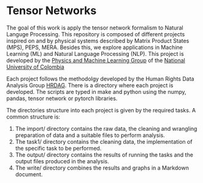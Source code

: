 # Tensor Networks
The goal of this work is apply the tensor network formalism to Natural Languge Processing. This repository is composed of 
different projects inspired on and by physical systems described by 
Matrix Product States (MPS), PEPS, MERA. Besides this, we explore applications in Machine Learning (ML) and 
Natural Language Processing (NLP). This project is developed by 
the [Physics and Machine Learning Group](https://sites.google.com/s/185Lxg3icUi3qxMaMur9WNckY_kCIHfgs/p/1VgB8YLjVhMoYLXh7L1kDSS4GV7Fe6kdj/edit) 
of the [National University of Colombia](http://unal.edu.co/)

Each project follows the methodolgy developed by the Human Rights Data Analysis Group [HRDAG](https://hrdag.org/2020/01/07/learning-a-modular-auditable-and-reproducible-workflow/). 
There is a directory where each project is developed. The scripts are typed in make and python using the numpy, pandas, tensor network or pytorch libraries.

The directories structure into each project is given by the required tasks. A common structure is:

1. The import/ directory contains the raw data, the cleaning and wrangling preparation of data and a suitable files to perform analysis.
2. The task1/ directory contains the cleaning data, the implementation of the specific task to be performed.
3. The output/ directory contains the results of running the tasks and the output files produced in the analysis.
4. The write/ directory combines the results and graphs in a Markdown document.
